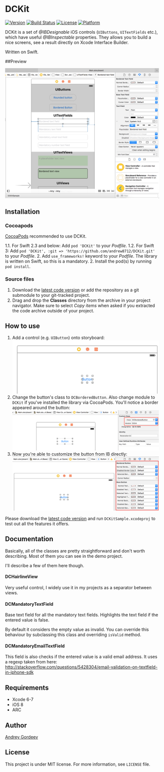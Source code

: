 # DCKit

[![Version](https://img.shields.io/cocoapods/v/DCKit.svg?style=flat)](http://cocoapods.org/pods/DCKit)
[![Build Status](https://travis-ci.org/andrew8712/DCKit.svg?branch=master)](https://travis-ci.org/andrew8712/DCKit)
[![License](https://img.shields.io/cocoapods/l/DCKit.svg?style=flat)](http://cocoapods.org/pods/DCKit)
[![Platform](https://img.shields.io/cocoapods/p/DCKit.svg?style=flat)](http://cocoapods.org/pods/DCKit)

DCKit is a set of *@IBDesignable* iOS controls (`UIButtons`, `UITextFields` etc.), which have useful *@IBInspectable* properties. They allows you to build a nice screens, see a result directly on Xcode Interface Builder.

Written on Swift.

##Preview

[![DCKit preview](Images/screenshot_001.png)](Images/screenshot_001.png)

## Installation

### Cocoapods

[CocoaPods](http://www.cocoapods.org) recommended to use DCKit.

1.1. For Swift 2.3 and below: Add `pod 'DCKit'` to your *Podfile*.
1.2. For Swift 3: Add `pod 'DCKit', :git => 'https://github.com/andrew8712/DCKit.git'` to your *Podfile*. 
2. Add `use_frameworks!` keyword to your *Podfile*. The library is written on Swift, so this is a mandatory.
2. Install the pod(s) by running `pod install`.

### Source files

1. Download the [latest code version](https://github.com/andrew8712/DCKit/archive/master.zip) or add the repository as a git submodule to your git-tracked project.
2. Drag and drop the **Classes** directory from the archive in your project navigator. Make sure to select *Copy items* when asked if you extracted the code archive outside of your project.

## How to use

1. Add a control (e.g. `UIButton`) onto storyboard:
[![Add a control (e.g. UIButton) onto storyboard](Images/screenshot_002.png)](Images/screenshot_002.png)
2. Change the button's class to `DCBorderedButton`. Also change module to `DCKit` if you've installed the library via CocoaPods. You'll notice a border appeared around the button:
[![Change the button's class to DCBorderedButton](Images/screenshot_003.png)](Images/screenshot_003.png)
3. Now you're able to customize the button from IB directly:
[![Now you're able to customize the button from IB directly](Images/screenshot_004.png)](Images/screenshot_004.png)

Please download the [latest code version](https://github.com/andrew8712/DCKit/archive/master.zip) and run `DCKitSample.xcodeproj` to test out all the features it offers.

## Documentation

Basically, all of the classes are pretty straightforward and don't worth describing. Most of them you can see in the demo project.

I'll describe a few of them here though.

#### DCHairlineView

Very useful control, I widely use it in my projects as a separator between views.

#### DCMandatoryTextField

Base text field for all the mandatory text fields. Highlights the text field if the entered value is false.

By default it considers the empty value as invalid. You can override this behaviour by subclassing this class and overriding `isValid` method.

#### DCMandatoryEmailTextField

This field is also checks if the entered value is a valid email address. It uses a regexp taken from here: http://stackoverflow.com/questions/5428304/email-validation-on-textfield-in-iphone-sdk

## Requirements

* Xcode 6-7
* iOS 8
* ARC

## Author

[Andrey Gordeev](http://stackoverflow.com/users/1321917/andrey-gordeev)

## License

This project is under MIT license. For more information, see `LICENSE` file.
